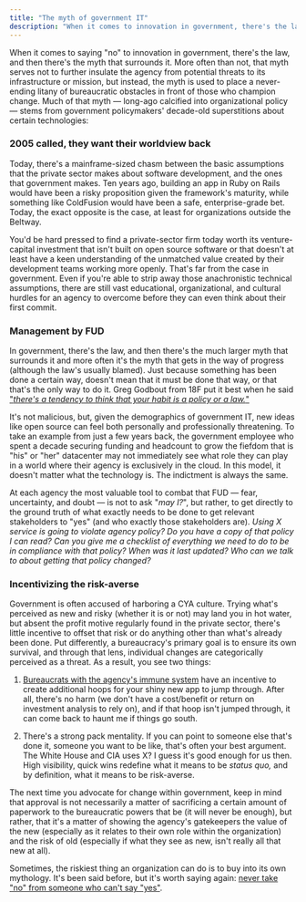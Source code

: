 ```yaml
---
title: "The myth of government IT"
description: "When it comes to innovation in government, there's the law, and then there's the myth that surrounds it, a myth used to place never-ending bureaucratic obstacles in front of those who champion change."
---
```


When it comes to saying "no" to innovation in government, there's the law, and then there's the myth that surrounds it. More often than not, that myth serves not to further insulate the agency from potential threats to its infrastructure or mission, but instead, the myth is used to place a never-ending litany of bureaucratic obstacles in front of those who champion change. Much of that myth — long-ago calcified into organizational policy — stems from government policymakers' decade-old superstitions about certain technologies:

### 2005 called, they want their worldview back

Today, there's a mainframe-sized chasm between the basic assumptions that the private sector makes about software development, and the ones that government makes. Ten years ago, building an app in Ruby on Rails would have been a risky proposition given the framework's maturity, while something like ColdFusion would have been a safe, enterprise-grade bet. Today, the exact opposite is the case, at least for organizations outside the Beltway.

You'd be hard pressed to find a private-sector firm today worth its venture-capital investment that isn't built on open source software or that doesn't at least have a keen understanding of the unmatched value created by their development teams working more openly. That's far from the case in government. Even if you're able to strip away those anachronistic technical assumptions, there are still vast educational, organizational, and cultural hurdles for an agency to overcome before they can even think about their first commit.

### Management by FUD

In government, there's the law, and then there's the much larger myth that surrounds it and more often it's the myth that gets in the way of progress (although the law's usually blamed). Just because something has been done a certain way, doesn't mean that it must be done that way, or that that's the only way to do it. Greg Godbout from 18F put it best when he said ["*there's a tendency to think that your habit is a policy or a law.*"](http://fcw.com/Articles/2014/08/22/18F-Greg-Godbout-Hacking-Bureaucracy.aspx?m=1&Page=2)

It's not malicious, but, given the demographics of government IT, new ideas like open source can feel both personally and professionally threatening. To take an example from just a few years back, the government employee who spent a decade securing funding and headcount to grow the fiefdom that is "his" or "her" datacenter may not immediately see what role they can play in a world where their agency is exclusively in the cloud. In this model, it doesn't matter what the technology is. The indictment is always the same.

At each agency the most valuable tool to combat that FUD — fear, uncertainty, and doubt — is not to ask "*may I?*", but rather, to get directly to the ground truth of what exactly needs to be done to get relevant stakeholders to "yes" (and who exactly those stakeholders are). *Using X service is going to violate agency policy? Do you have a copy of that policy I can read? Can you give me a checklist of everything we need to do to be in compliance with that policy? When was it last updated? Who can we talk to about getting that policy changed?*

### Incentivizing the risk-averse

Government is often accused of harboring a CYA culture. Trying what's perceived as new and risky (whether it is or not) may land you in hot water, but absent the profit motive regularly found in the private sector, there's little incentive to offset that risk or do anything other than what's already been done. Put differently, a bureaucracy's primary goal is to ensure its own survival, and through that lens, individual changes are categorically perceived as a threat. As a result, you see two things:

1. [Bureaucrats with the agency's immune system](http://ben.balter.com/2014/03/21/want-to-innovate-in-government-focus-on-culture/#bureaucracy-is-an-organism) have an incentive to create additional hoops for your shiny new app to jump through. After all, there's no harm (we don't have a cost/benefit or return on investment analysis to rely on), and if that hoop isn't jumped through, it can come back to haunt me if things go south.

2. There's a strong pack mentality. If you can point to someone else that's done it, someone you want to be like, that's often your best argument. The White House and CIA uses X? I guess it's good enough for us then. High visibility, quick wins redefine what it means to be *status quo,* and by definition, what it means to be risk-averse.

The next time you advocate for change within government, keep in mind that approval is not necessarily a matter of sacrificing a certain amount of paperwork to the bureaucratic powers that be (it will never be enough), but rather, that it's a matter of showing the agency's gatekeepers the value of the new (especially as it relates to their own role within the organization) and the risk of old (especially if what they see as new, isn't really all that new at all).

Sometimes, the riskiest thing an organization can do is to buy into its own mythology. It's been said before, but it's worth saying again: [never take "no" from someone who can't say "yes"](http://ben.balter.com/2014/03/21/want-to-innovate-in-government-focus-on-culture/#never-take-no-from-someone-who-cant-say-yes).
